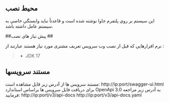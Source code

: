 محيط نصب
-----------------------

اين سيستم بر روي پلتفرم جاوا نوشته شده است و قاعدتأ نبايد وابستگي خاصي به سيستم عامل داشته باشد.

##پيش نياز هاي نصب ##

نرم افزارهايي که قبل از نصب وب سرویس تعریف مشتری مورد نياز هستند عبارتند از :

> * JDK 17

## مستند سرویسها ##
مستند سرویس ها از آدرس زیر قابل مشاهده است:
http://ip:port/swagger-ui.html
برای دریافت فایل سرویس ها براساس استاندارد OpenApi 3.0 به آدرس زیر مراجعه فرمایید:
http://ip:port/v3/api-docs
http://ip:port/v3/api-docs.yaml
